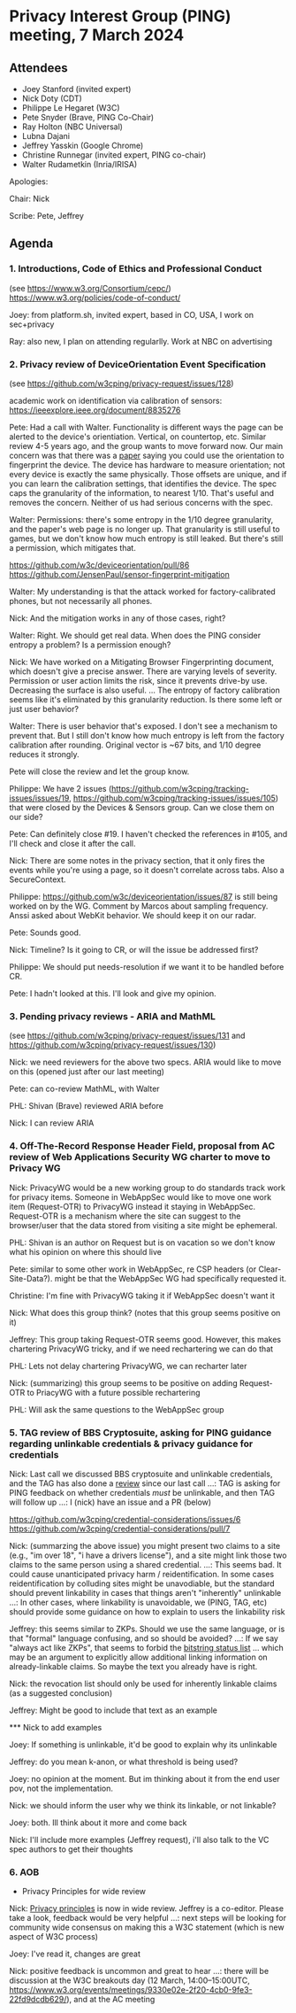 # Privacy Interest Group (PING) meeting, 7 March 2024

## Attendees 

* Joey Stanford (invited expert)
* Nick Doty (CDT)
* Philippe Le Hegaret (W3C)
* Pete Snyder (Brave, PING Co-Chair)
* Ray Holton (NBC Universal)
* Lubna Dajani
* Jeffrey Yasskin (Google Chrome)
* Christine Runnegar (invited expert, PING co-chair)
* Walter Rudametkin (Inria/IRISA)

Apologies: 

Chair: Nick

Scribe: Pete, Jeffrey

## Agenda

### 1. Introductions, Code of Ethics and Professional Conduct 

(see https://www.w3.org/Consortium/cepc/)
https://www.w3.org/policies/code-of-conduct/

Joey: from platform.sh, invited expert, based in CO, USA, I work on sec+privacy

Ray: also new, I plan on attending regularlly. Work at NBC on advertising


### 2. Privacy review of DeviceOrientation Event Specification 

(see https://github.com/w3cping/privacy-request/issues/128)

academic work on identification via calibration of sensors: https://ieeexplore.ieee.org/document/8835276

Pete: Had a call with Walter. Functionality is different ways the page can be alerted to the device's orientiation. Vertical, on countertop, etc. Similar review 4-5 years ago, and the group wants to move forward now. Our main concern was that there was a [paper](https://ieeexplore.ieee.org/document/8835276) saying you could use the orientation to fingerprint the device. The device has hardware to measure orientation; not every device is exactly the same physically. Those offsets are unique, and if you can learn the calibration settings, that identifies the device. The spec caps the granularity of the information, to nearest 1/10. That's useful and removes the concern. Neither of us had serious concerns with the spec.

Walter: Permissions: there's some entropy in the 1/10 degree granularity, and the paper's web page is no longer up. That granularity is still useful to games, but we don't know how much entropy is still leaked. But there's still a permission, which mitigates that.

https://github.com/w3c/deviceorientation/pull/86
https://github.com/JensenPaul/sensor-fingerprint-mitigation

Walter: My understanding is that the attack worked for factory-calibrated phones, but not necessarily all phones.

Nick: And the mitigation works in any of those cases, right?

Walter: Right. We should get real data. When does the PING consider entropy a problem? Is a permission enough?

Nick: We have worked on a Mitigating Browser Fingerprinting document, which doesn't give a precise answer. There are varying levels of severity. Permission or user action limits the risk, since it prevents drive-by use. Decreasing the surface is also useful. ... The entropy of factory calibration seems like it's eliminated by this granularity reduction. Is there some left or just user behavior?

Walter: There is user behavior that's exposed. I don't see a mechanism to prevent that. But I still don't know how much entropy is left from the factory calibration after rounding. Original vector is ~67 bits, and 1/10 degree reduces it strongly.

Pete will close the review and let the group know.

Philippe: We have 2 issues (https://github.com/w3cping/tracking-issues/issues/19, https://github.com/w3cping/tracking-issues/issues/105) that were closed by the Devices & Sensors group. Can we close them on our side? 

Pete: Can definitely close #19. I haven't checked the references in #105, and I'll check and close it after the call.

Nick: There are some notes in the privacy section, that it only fires the events while you're using a page, so it doesn't correlate across tabs. Also a SecureContext.


Philippe: https://github.com/w3c/deviceorientation/issues/87 is still being worked on by the WG. Comment by Marcos about sampling frequency. Anssi asked about WebKit behavior. We should keep it on our radar.

Pete: Sounds good.

Nick: Timeline? Is it going to CR, or will the issue be addressed first?

Philippe: We should put needs-resolution if we want it to be handled before CR.

Pete: I hadn't looked at this. I'll look and give my opinion.

### 3. Pending privacy reviews - ARIA and MathML 

(see https://github.com/w3cping/privacy-request/issues/131 and https://github.com/w3cping/privacy-request/issues/130)

Nick: we need reviewers for the above two specs. ARIA would like to move on this (opened just after our last meeting)

Pete: can co-review MathML, with Walter

PHL: Shivan (Brave) reviewed ARIA before

Nick: I can review ARIA


### 4. Off-The-Record Response Header Field, proposal from AC review of Web Applications Security WG charter to move to Privacy WG

Nick: PrivacyWG would be a new working group to do standards track work for privacy items. Someone in WebAppSec would like to move one work item (Request-OTR) to PrivacyWG instead it staying in WebAppSec. Request-OTR is a mechanism where the site can suggest to the browser/user that the data stored from visiting a site might be ephemeral.

PHL: Shivan is an author on Request but is on vacation so we don't know what his opinion on where this should live

Pete: similar to some other work in WebAppSec, re CSP headers (or Clear-Site-Data?). might be that the WebAppSec WG had specifically requested it.

Christine: I'm fine with PrivacyWG taking it if WebAppSec doesn't want it

Nick: What does this group think? (notes that this group seems positive on it)

Jeffrey: This group taking Request-OTR seems good. However, this makes chartering PrivacyWG tricky, and if we need rechartering we can do that

PHL: Lets not delay chartering PrivacyWG, we can recharter later

Nick: (summarizing) this group seems to be positive on adding Request-OTR to PriacyWG with a future possible rechartering

PHL: Will ask the same questions to the WebAppSec group


### 5. TAG review of BBS Cryptosuite, asking for PING guidance regarding unlinkable credentials & privacy guidance for credentials

Nick: Last call we discussed BBS cryptosuite and unlinkable credentials, and the TAG has also done a [review](https://github.com/w3ctag/design-reviews/issues/922#issuecomment-1963814265) since our last call
…: TAG is asking for PING feedback on whether credentials _must_ be unlinkable, and then TAG will follow up
…: I (nick) have an issue and a PR (below)

https://github.com/w3cping/credential-considerations/issues/6
https://github.com/w3cping/credential-considerations/pull/7

Nick: (summarzing the above issue) you might present two claims to a site (e.g., "im over 18", "i have a drivers license"), and a site might link those two claims to the same person using a shared credential.
…: This seems bad. It could cause unanticipated privacy harm / reidentification. In some cases reidentification by colluding sites might be unavodiable, but the standard should prevent linkability in cases that things aren't "inherently" unlinkable
…: In other cases, where linkability is unavoidable, we (PING, TAG, etc) should provide some guidance on how to explain to users the linkability risk

Jeffrey: this seems similar to ZKPs. Should we use the same language, or is that "formal" language confusing, and so should be avoided?
…: If we say "always act like ZKPs", that seems to forbid the [bitstring status list](https://w3c.github.io/vc-bitstring-status-list/) ... which may be an argument to explicitly allow additional linking information on already-linkable claims. So maybe the text you already have is right.

Nick: the revocation list should only be used for inherently linkable claims (as a suggested conclusion)

Jeffrey: Might be good to include that text as an example

*** Nick to add examples

Joey: If something is unlinkable, it'd be good to explain why its unlinkable

Jeffrey: do you mean k-anon, or what threshold is being used?

Joey: no opinion at the moment. But im thinking about it from the end user pov, not the implementation.

Nick: we should inform the user why we think its linkable, or not linkable?

Joey: both.  Ill think about it more and come back

Nick: I'll include more examples (Jeffrey request), i'll also talk to the VC spec authors to get their thoughts


### 6. AOB

* Privacy Principles for wide review

Nick: [Privacy principles](https://w3ctag.github.io/privacy-principles/) is now in wide review. Jeffrey is a co-editor. Please take a look, feedback would be very helpful
…: next steps will be looking for community wide consensus on making this a W3C statement (which is new aspect of W3C process)

Joey: I've read it, changes are great

Nick: positive feedback is uncommon and great to hear
…: there will be discussion at the W3C breakouts day (12 March, 14:00–15:00UTC, https://www.w3.org/events/meetings/9330e02e-2f20-4cb0-9fe3-22fd9dcdb629/), and at the AC meeting


